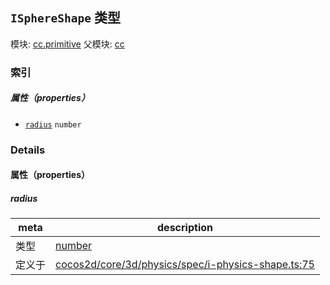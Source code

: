 ## `ISphereShape` 类型



模块: [cc.primitive](../modules/cc.primitive.md)
父模块: [cc](../modules/cc.md)






### 索引

##### 属性（properties）

  - [`radius`](#radius) `number` 





### Details


#### 属性（properties）


##### radius

> 

| meta | description |
|------|-------------|
| 类型 | <a href="https://developer.mozilla.org/en/JavaScript/Reference/Global_Objects/Number" class="crosslink external" target="_blank">number</a> |
| 定义于 | [cocos2d/core/3d/physics/spec/i-physics-shape.ts:75](https://github.com/cocos-creator/engine/blob/246760b55cfc698ac5f3450a1794d9d0554a0600/cocos2d/core/3d/physics/spec/i-physics-shape.ts#L75) |






